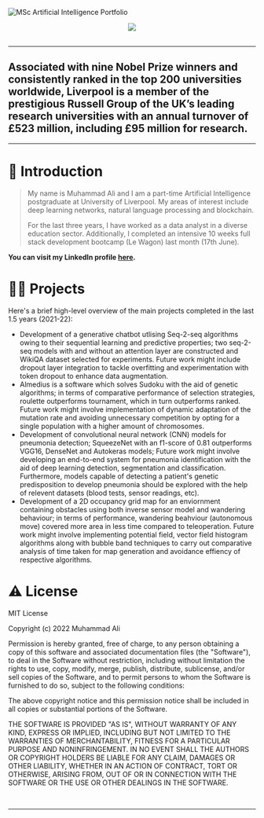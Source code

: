 ![MSc Artificial Intelligence Portfolio](liverpooluni.png)

<div align='center'>
  
<a href='https://www.liverpool.ac.uk/computer-science/about/' target="_blank">
  
<img src='https://img.shields.io/badge/HOMEPAGE-gray?style=for-the-badge'>
  
</a>
  
<br />
  
<br />
  
</div>

---

## Associated with nine Nobel Prize winners and consistently ranked in the top 200 universities worldwide, Liverpool is a member of the prestigious Russell Group of the UK’s leading research universities with an annual turnover of £523 million, including £95 million for research.
---

# 👋 Introduction

> My name is Muhammad Ali and I am a part-time Artificial Intelligence postgraduate at University of Liverpool. My areas of interest include deep learning networks, natural language processing and blockchain. 
> 
> For the last three years, I have worked as a data analyst in a diverse education sector. Additionally, I completed an intensive 10 weeks full stack development bootcamp (Le Wagon) last month (17th June).

**You can visit my LinkedIn profile [here](https://www.linkedin.com/in/muhammadali7/).**


# 👨‍💻 Projects

Here's a brief high-level overview of the main projects completed in the last 1.5 years (2021-22):

- Development of a generative chatbot utlising Seq-2-seq algorithms owing to their sequential learning and predictive properties; two seq-2-seq models with and without an attention layer are constructed and WikiQA dataset selected for experiments. Future work might include dropout layer integration to tackle overfitting and experimentation with token dropout to enhance data augmentation.
- Almedius is a software which solves Sudoku with the aid of genetic algorithms; in terms of comparative performance of selection strategies, roulette outperforms tournament, which in turn outperforms ranked. Future work might involve implementation of dynamic adaptation of the mutation rate and avoiding unnecessary competition by opting for a single population with a higher amount of chromosomes. 
- Development of convolutional neural network (CNN) models for pneumonia detection; SqueezeNet with an f1-score of 0.81 outperforms VGG16, DenseNet and Autokeras models; Future work might involve developing an end-to-end system for pneumonia identification with the aid of deep learning detection, segmentation and classification. Furthermore, models capable of detecting a patient's genetic predisposition to develop pneumonia should be explored with the help of relevent datasets (blood tests, sensor readings, etc).
- Development of a 2D occupancy grid map for an enviornment containing obstacles using both inverse sensor model and wandering behaviour; in terms of performance, wandering beahviour (autonomous move) covered more area in less time compared to teleoperation. Future work might involve implementing potential field, vector field histogram algorithms along with bubble band techniques to carry out comparative analysis of time taken for map generation and avoidance effiency of respective algorithms.


# ⚠️ License

MIT License

Copyright (c) 2022 Muhammad Ali

Permission is hereby granted, free of charge, to any person obtaining a copy
of this software and associated documentation files (the "Software"), to deal
in the Software without restriction, including without limitation the rights
to use, copy, modify, merge, publish, distribute, sublicense, and/or sell
copies of the Software, and to permit persons to whom the Software is
furnished to do so, subject to the following conditions:

The above copyright notice and this permission notice shall be included in all
copies or substantial portions of the Software.

THE SOFTWARE IS PROVIDED "AS IS", WITHOUT WARRANTY OF ANY KIND, EXPRESS OR
IMPLIED, INCLUDING BUT NOT LIMITED TO THE WARRANTIES OF MERCHANTABILITY,
FITNESS FOR A PARTICULAR PURPOSE AND NONINFRINGEMENT. IN NO EVENT SHALL THE
AUTHORS OR COPYRIGHT HOLDERS BE LIABLE FOR ANY CLAIM, DAMAGES OR OTHER
LIABILITY, WHETHER IN AN ACTION OF CONTRACT, TORT OR OTHERWISE, ARISING FROM,
OUT OF OR IN CONNECTION WITH THE SOFTWARE OR THE USE OR OTHER DEALINGS IN THE
SOFTWARE.

<br />

---

<br />
